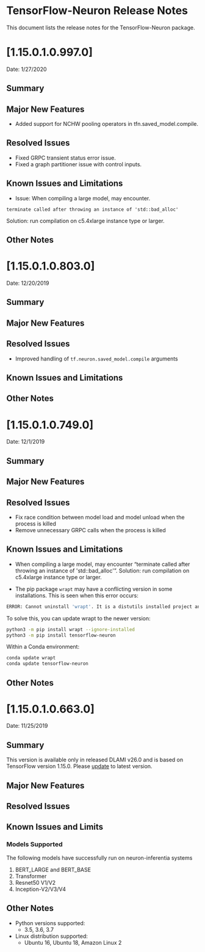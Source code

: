 # TensorFlow-Neuron Release Notes

This document lists the release notes for the TensorFlow-Neuron package.

# [1.15.0.1.0.997.0]

Date: 1/27/2020

## Summary

## Major New Features

* Added support for NCHW pooling operators in tfn.saved_model.compile.

## Resolved Issues

* Fixed GRPC transient status error issue.
* Fixed a graph partitioner issue with control inputs.

## Known Issues and Limitations
* Issue: When compiling a large model, may encounter.  
```
terminate called after throwing an instance of 'std::bad_alloc'
```
Solution: run compilation on c5.4xlarge instance type or larger.

## Other Notes



# [1.15.0.1.0.803.0]

Date: 12/20/2019

## Summary

## Major New Features

## Resolved Issues

* Improved handling of  `tf.neuron.saved_model.compile`  arguments

## Known Issues and Limitations

## Other Notes


# [1.15.0.1.0.749.0]

Date: 12/1/2019

## Summary

## Major New Features

## Resolved Issues

* Fix race condition between model load and model unload when the process is killed
* Remove unnecessary GRPC calls when the process is killed

## Known Issues and Limitations

* When compiling a large model, may encounter “terminate called after throwing an instance of 'std::bad_alloc'”. Solution: run compilation on c5.4xlarge instance type or larger.

* The pip package ```wrapt``` may have a conflicting version in some installations. This is seen when this error occurs:

```bash
ERROR: Cannot uninstall 'wrapt'. It is a distutils installed project and thus we cannot accurately determine which files belong to it which would lead to only a partial uninstall.
```

To solve this, you can update wrapt to the newer version:

```bash
python3 -m pip install wrapt --ignore-installed
python3 -m pip install tensorflow-neuron
```

Within a Conda environment:

```bash
conda update wrapt
conda update tensorflow-neuron
```

## Other Notes



# [1.15.0.1.0.663.0]

Date:  11/25/2019

## Summary

This version is available only in released DLAMI v26.0 and is based on TensorFlow version 1.15.0. Please [update](./dlami-release-notes.md#known-issues) to latest version.

## Major New Features

## Resolved Issues

## Known Issues and Limits

### Models Supported

The following models have successfully run on neuron-inferentia systems

1. BERT_LARGE and BERT_BASE
2. Transformer
3. Resnet50 V1/V2
4. Inception-V2/V3/V4

## Other Notes

* Python versions supported:
  * 3.5, 3.6, 3.7
* Linux distribution supported:
  * Ubuntu 16, Ubuntu 18, Amazon Linux 2
